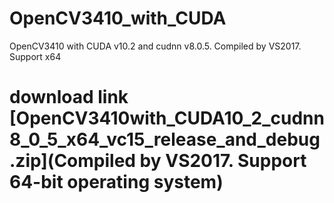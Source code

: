 # OpenCV3410_with_CUDA
OpenCV3410 with CUDA v10.2 and cudnn v8.0.5. Compiled by VS2017. Support x64
# download link [OpenCV3410with_CUDA10_2_cudnn8_0_5_x64_vc15_release_and_debug.zip](Compiled by VS2017. Support 64-bit operating system)
